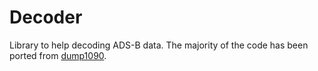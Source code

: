 # Decoder

Library to help decoding ADS-B data.
The majority of the code has been ported from [dump1090](https://github.com/flightaware/dump1090).
